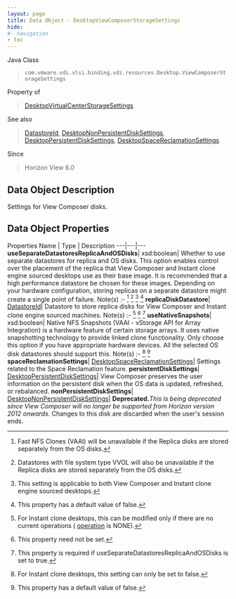 ```yaml
---
layout: page
title: Data Object - DesktopViewComposerStorageSettings
hide:
#- navigation
- toc
---
```






Java Class
> `com.vmware.vdi.vlsi.binding.vdi.resources.Desktop.ViewComposerStorageSettings`

Property of
> [DesktopVirtualCenterStorageSettings](vdi.resources.Desktop.VirtualCenterStorageSettings.md#field_detail)

See also
> [DatastoreId](vdi.entity.DatastoreId.md), [DesktopNonPersistentDiskSettings](vdi.resources.Desktop.NonPersistentDiskSettings.md), [DesktopPersistentDiskSettings](vdi.resources.Desktop.PersistentDiskSettings.md), [DesktopSpaceReclamationSettings](vdi.resources.Desktop.SpaceReclamationSettings.md)

Since
> Horizon View 6.0


## Data Object Description

Settings for View Composer disks.

## Data Object Properties
Properties
Name |  Type |  Description
---|---|---
**useSeparateDatastoresReplicaAndOSDisks**|  xsd:boolean|  Whether to use separate datastores for replica and OS disks. This option enables control over the placement of the replica that View Composer and Instant clone engine sourced desktops use as their base image. It is recommended that a high performance datastore be chosen for these images. Depending on your hardware configuration, storing replicas on a separate datastore might create a single point of failure. Note(s) :- [^82] [^83] [^84] [^5]
**replicaDiskDatastore**| [DatastoreId](vdi.entity.DatastoreId.md)|  Datastore to store replica disks for View Composer and Instant clone engine sourced machines. Note(s) :- [^85] [^1] [^86]
**useNativeSnapshots**|  xsd:boolean|  Native NFS Snapshots (VAAI - vStorage API for Array Integration) is a hardware feature of certain storage arrays. It uses native snapshotting technology to provide linked clone functionality. Only choose this option if you have appropriate hardware devices. All the selected OS disk datastores should support this. Note(s) :- [^87] [^5]
**spaceReclamationSettings**| [DesktopSpaceReclamationSettings](vdi.resources.Desktop.SpaceReclamationSettings.md)|  Settings related to the Space Reclamation feature.
**persistentDiskSettings**| [DesktopPersistentDiskSettings](vdi.resources.Desktop.PersistentDiskSettings.md)|  View Composer preserves the user information on the persistent disk when the OS data is updated, refreshed, or rebalanced.
**nonPersistentDiskSettings**| [DesktopNonPersistentDiskSettings](vdi.resources.Desktop.NonPersistentDiskSettings.md)| **Deprecated.**_This is being deprecated since View Composer will no longer be supported from Horizon version 2012 onwards._ Changes to this disk are discarded when the user's session ends.
 


 


[^1]: This property need not be set.
[^5]: This property has a default value of false.
[^82]: Fast NFS Clones (VAAI) will be unavailable if the Replica disks are stored separately from the OS disks.
[^83]: Datastores with file system type VVOL will also be unavailable if the Replica disks are stored separately from the OS disks.
[^84]: This setting is applicable to both View Composer and Instant clone engine sourced desktops.
[^85]: For Instant clone desktops, this can be modified only if there are no current operations ( [operation](vdi.resources.Desktop.InstantCloneProvisioningStatusData.md#operation) is NONE).
[^86]: This property is required if useSeparateDatastoresReplicaAndOSDisks is set to true.
[^87]: For Instant clone desktops, this setting can only be set to false.
